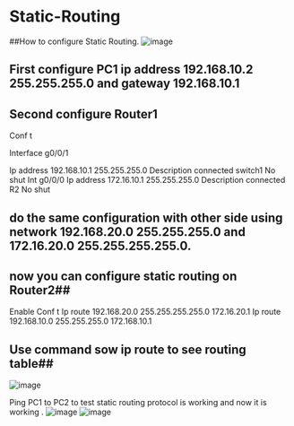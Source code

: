 # Static-Routing

##How to configure Static Routing.
![image](https://github.com/user-attachments/assets/dca93d82-f7de-4f11-b4b6-9e510bcafb88)

 
## First configure PC1 ip address 192.168.10.2 255.255.255.0 and gateway 192.168.10.1
## Second configure Router1 
Conf t

Interface g0/0/1

Ip address 192.168.10.1 255.255.255.0
Description connected switch1
No shut
Int g0/0/0
Ip address 172.16.10.1 255.255.255.0
Description connected R2
No shut
## do the same configuration with other side using network 192.168.20.0 255.255.255.0 and 172.16.20.0 255.255.255.255.0.
## now you can configure static routing on Router2##
Enable
Conf t
Ip route 192.168.20.0 255.255.255.255.0 172.16.20.1
Ip route 192.168.10.0 255.255.255.0 172.168.10.1
## Use command sow ip route to see routing table##

 ![image](https://github.com/user-attachments/assets/29bf20c1-b2d4-4052-ac8f-be5ba8c710bb)



Ping PC1 to PC2 to test static routing protocol is working and now it is working
 .
![image](https://github.com/user-attachments/assets/7eaa0124-9990-4156-93dc-d638fc66e097)
![image](https://github.com/user-attachments/assets/a706d69e-bd12-4553-99a6-ff8526de6aae)


 
